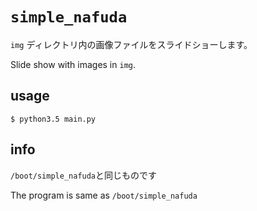 # `simple_nafuda` 

`img` ディレクトリ内の画像ファイルをスライドショーします。

Slide show with images in `img`.

## usage

```
$ python3.5 main.py
```

## info

`/boot/simple_nafuda`と同じものです

The program is same as `/boot/simple_nafuda` 
